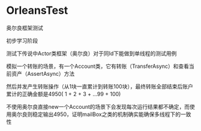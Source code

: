 # OrleansTest
奥尔良框架测试

初步学习阶段

测试下传说中Actor类框架（奥尔良）对于同Id下能做到单线程的测试用例

模拟一个转账的场景，有一个Account类，它有转账（TransferAsync）和查看当前资产（AssertAsync）方法

然后并发产生转账操作（从1块一直累计到转账100块），最终转账全部结束后账户累计的正确金额是4950( 1 + 2 + 3 + ...99 + 100)

不使用奥尔良直接new一个Account的场景下会发现每次运行结果都不确定，而使用奥尔良则稳定输出4950，证明mailBox之类的机制确实能确保多线程下的一致性
